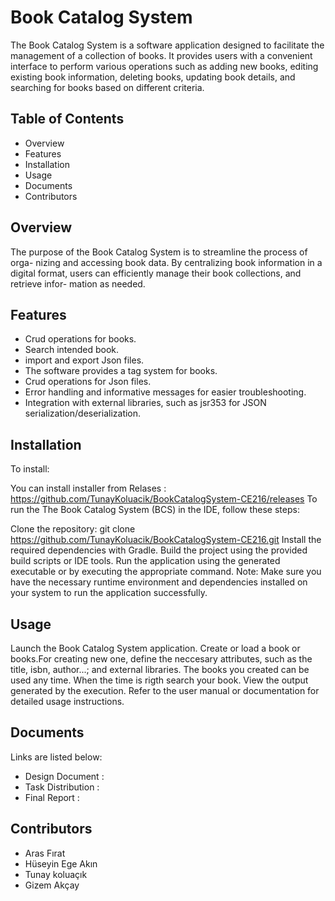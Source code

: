# Book Catalog System
The Book Catalog System is a software application designed to facilitate the management of a collection of books. It provides users with a convenient  interface to perform various operations such as adding new books, editing existing book information, deleting books, updating book details, and searching for books based on different criteria.

 
## Table of Contents
- Overview
- Features
- Installation
- Usage
- Documents
- Contributors

## Overview
The purpose of the Book Catalog System is to streamline the process of orga-
nizing and accessing book data. By centralizing book information in a digital
format, users can efficiently manage their book collections, and retrieve infor-
mation as needed.

## Features
- Crud operations for books.
- Search intended book.
- import and export Json files.
- The software provides a tag system for books.
- Crud operations for Json files.
- Error handling and informative messages for easier troubleshooting.
- Integration with external libraries, such as jsr353 for JSON serialization/deserialization.

## Installation
To install:

You can install installer from Relases : https://github.com/TunayKoluacik/BookCatalogSystem-CE216/releases
To run the The Book Catalog System (BCS) in the IDE, follow these steps:

Clone the repository: git clone https://github.com/TunayKoluacik/BookCatalogSystem-CE216.git
Install the required dependencies with Gradle.
Build the project using the provided build scripts or IDE tools.
Run the application using the generated executable or by executing the appropriate command.
Note: Make sure you have the necessary runtime environment and dependencies installed on your system to run the application successfully.

## Usage
Launch the Book Catalog System application.
Create or load a book or books.For creating new one, define the neccesary attributes, such as the title, isbn, author...; and external libraries.
The books you created can be used any time.
When the time is rigth search your book.
View the output generated by the execution.
Refer to the user manual or documentation for detailed usage instructions.

## Documents
Links are listed below:

- Design Document : 
- Task Distribution : 
- Final Report : 

## Contributors
- Aras Fırat 
- Hüseyin Ege Akın
- Tunay koluaçık
- Gizem Akçay




